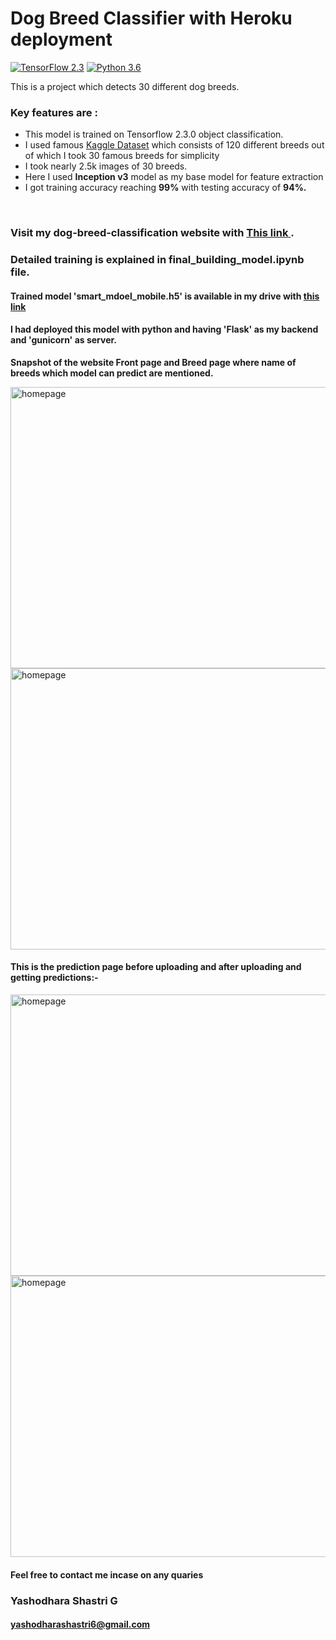 # Dog Breed Classifier with Heroku deployment
[![TensorFlow 2.3](https://img.shields.io/badge/TensorFlow-2.3-FF6F00?logo=tensorflow)](https://github.com/tensorflow/tensorflow/releases/tag/v2.3.0)
[![Python 3.6](https://img.shields.io/badge/Python-3.6-3776AB)](https://www.python.org/downloads/release/python-360/)<br>

This is a project which detects 30 different dog breeds.

### Key features are :

<ul>
  <li> This model is trained on Tensorflow 2.3.0 object classification.</li>
  <li> I used famous <a href="https://www.kaggle.com/c/dog-breed-identification/data">Kaggle Dataset</a> which consists of 120 different breeds out of which I took 30 famous breeds for simplicity</li>
  <li> I took nearly 2.5k images of 30 breeds.</li>
  <li> Here I used <b>Inception v3</b> model as my base model for feature extraction </li>
  <li> I got training accuracy reaching <b>99%</b> with testing accuracy of <b>94%.</b></li>
</ul>
<br>

<h3><b>Visit my dog-breed-classification website with <a href ="https://dog-breeds-detector.herokuapp.com/"> This link </a>.</b></h3>
<h3> Detailed training is explained in final_building_model.ipynb file. </h3>
<h4>Trained model 'smart_mdoel_mobile.h5' is available in my drive with <a href="https://drive.google.com/drive/folders/1RE_mwLyMT_rVyvokb5OPnHKOQXRWvZu5?usp=sharing">this link</a></h4>

<h4> I had deployed this model with python and having 'Flask' as my backend and 'gunicorn' as server.</h4>

<b>Snapshot of the website Front page and Breed page where name of breeds which model can predict are mentioned.</b>

  <img src="https://github.com/yshastri66/dog-breed-classifier/blob/main/static/website%20photos/Screenshot%20from%202020-11-27%2018-26-14.png" alt="homepage"  width="800" height="450">
  <img src="https://github.com/yshastri66/dog-breed-classifier/blob/main/static/website%20photos/Screenshot%20from%202020-11-27%2018-26-18.png" alt="homepage"      width="800" height="450">
<br>
<h4>This is the prediction page before uploading and after uploading and getting predictions:-<br></h4>

  <img src="https://github.com/yshastri66/dog-breed-classifier/blob/main/static/website%20photos/Screenshot%20from%202020-11-27%2018-26-28.png" alt="homepage" width="800" height="450">
  <img src="https://github.com/yshastri66/dog-breed-classifier/blob/main/static/website%20photos/Screenshot%20from%202020-11-27%2018-26-49.png" alt="homepage" width="800" height="450">

#### Feel free to contact me incase on any quaries
### Yashodhara Shastri G
#### yashodharashastri6@gmail.com
